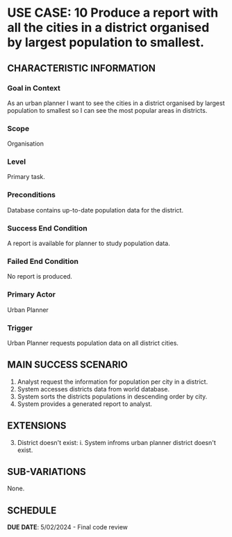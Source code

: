 # USE CASE: 10 Produce a report with all the cities in a district organised by largest population to smallest.

## CHARACTERISTIC INFORMATION

### Goal in Context

As an urban planner I want to see the cities in a district organised by largest population to smallest so I can see the most popular areas in districts.

### Scope

Organisation

### Level

Primary task.

### Preconditions

Database contains up-to-date population data for the district.

### Success End Condition

A report is available for planner to study population data.

### Failed End Condition

No report is produced.

### Primary Actor

Urban Planner

### Trigger

Urban Planner requests population data on all district cities.

## MAIN SUCCESS SCENARIO

1. Analyst request the information for population per city in a district.
2. System accesses districts data from world database.
3. System sorts the districts populations in descending order by city.
4. System provides a generated report to analyst.

## EXTENSIONS

3. District doesn't exist:
   i. System infroms urban planner district doesn't exist.

## SUB-VARIATIONS

None.

## SCHEDULE

**DUE DATE**: 5/02/2024 - Final code review
